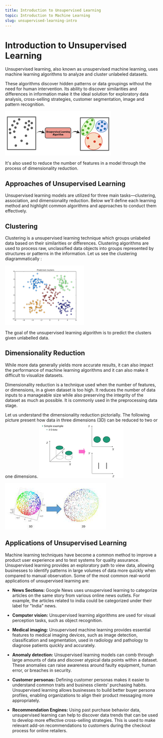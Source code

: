 ```yaml
---
title: Introduction to Unsupervised Learning
topic: Introduction to Machine Learning
slug: unsupervised-learning-intro
---
```


# Introduction to Unsupervised Learning

Unsupervised learning, also known as unsupervised machine learning, uses machine learning algorithms to analyze and cluster unlabeled datasets.

These algorithms discover hidden patterns or data groupings without the need for human intervention. Its ability to discover similarities and differences in information make it the ideal solution for exploratory data analysis, cross-selling strategies, customer segmentation, image and pattern recognition.

![unsupervised-learning-example](./images/unsupervised-learning-example.png)

It's also used to reduce the number of features in a model through the process of dimensionality reduction.

## Approaches of Unsupervised Learning

Unsupervised learning models are utilized for three main tasks—clustering, association, and dimensionality reduction. Below we'll define each learning method and highlight common algorithms and approaches to conduct them effectively.

## Clustering

Clustering is a unsupervised learning technique which groups unlabeled data based on their similarities or differences. Clustering algorithms are used to process raw, unclassified data objects into groups represented by structures or patterns in the information. Let us see the clustering diagrammatically :

![Clustering](./images/cluster-unsupervised-learning.png)

The goal of the unsupervised learning algorithm is to predict the clusters given unlabelled data.

## Dimensionality Reduction

While more data generally yields more accurate results, it can also impact the performance of machine learning algorithms and it can also make it difficult to visualize datasets. 

Dimensionality reduction is a technique used when the number of features, or dimensions, in a given dataset is too high. It reduces the number of data inputs to a manageable size while also preserving the integrity of the dataset as much as possible. It is commonly used in the preprocessing data stage.

Let us understand the dimensionality reduction pictorially. The following picture present how data in three dimensions (3D) can be reduced to two or one dimensions.
![dimensionality-reduction](./images/dim-reduction.png)

![dimensionality-reduction](./images/dim-reduction-example2.jpg)

## Applications of Unsupervised Learning

Machine learning techniques have become a common method to improve a product user experience and to test systems for quality assurance. Unsupervised learning provides an exploratory path to view data, allowing businesses to identify patterns in large volumes of data more quickly when compared to manual observation. Some of the most common real-world applications of unsupervised learning are:

- **News Sections:** Google News uses unsupervised learning to categorize articles on the same story from various online news outlets. For example, the articles related to india could be categorized under their label for "India" news.

- **Computer vision:** Unsupervised learning algorithms are used for visual perception tasks, such as object recognition.

- **Medical imaging:** Unsupervised machine learning provides essential features to medical imaging devices, such as image detection, classification and segmentation, used in radiology and pathology to diagnose patients quickly and accurately.

- **Anomaly detection:** Unsupervised learning models can comb through large amounts of data and discover atypical data points within a dataset. These anomalies can raise awareness around faulty equipment, human error, or breaches in security.

- **Customer personas:** Defining customer personas makes it easier to understand common traits and business clients' purchasing habits. Unsupervised learning allows businesses to build better buyer persona profiles, enabling organizations to align their product messaging more appropriately.

- **Recommendation Engines:** Using past purchase behavior data, unsupervised learning can help to discover data trends that can be used to develop more effective cross-selling strategies. This is used to make relevant add-on recommendations to customers during the checkout process for online retailers.
